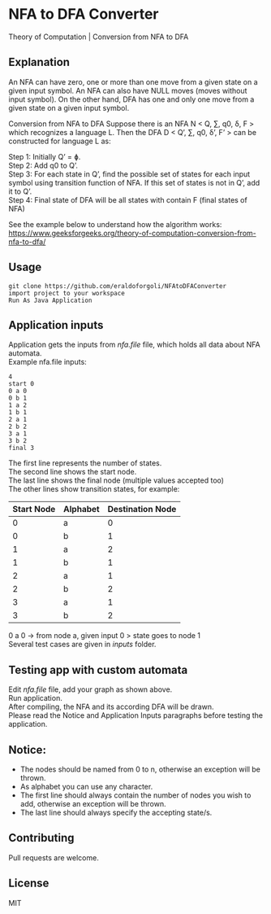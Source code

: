 # NFA to DFA Converter

Theory of Computation | Conversion from NFA to DFA



## Explanation
An NFA can have zero, one or more than one move from a given state on a given input symbol. An NFA can also have NULL moves (moves without input symbol). On the other hand, DFA has one and only one move from a given state on a given input symbol.

Conversion from NFA to DFA
Suppose there is an NFA N < Q, ∑, q0, δ, F > which recognizes a language L. Then the DFA D < Q’, ∑, q0, δ’, F’ > can be constructed for language L as:  

Step 1: Initially Q’ = ɸ.  
Step 2: Add q0 to Q’.  
Step 3: For each state in Q’, find the possible set of states for each input symbol using transition function of NFA. If this set of states is not in Q’, add it to Q’.  
Step 4: Final state of DFA will be all states with contain F (final states of NFA)

See the example below to understand how the algorithm works:  
https://www.geeksforgeeks.org/theory-of-computation-conversion-from-nfa-to-dfa/

## Usage
```
git clone https://github.com/eraldoforgoli/NFAtoDFAConverter  
import project to your workspace  
Run As Java Application  
```

## Application inputs
Application gets the inputs from *nfa.file* file, which holds all data about NFA automata.  
Example nfa.file inputs: 
```
4
start 0 
0 a 0
0 b 1
1 a 2
1 b 1
2 a 1
2 b 2
3 a 1
3 b 2
final 3
```

The first line represents the number of states.  
The second line shows the start node.   
The last line shows the final node (multiple values accepted too)  
The other lines show transition states, for example:

Start Node | Alphabet | Destination Node
------------ | ------------- | -------------
0 | a | 0
0 | b | 1
1 | a | 2
1 | b | 1
2 | a | 1
2 | b | 2
3 | a | 1
3 | b | 2

0 a 0 -> from node a, given input 0 > state goes to node 1  
Several test cases are given in *inputs* folder.

## Testing app with custom automata
Edit *nfa.file* file, add your graph as shown above.  
Run application.    
After compiling, the NFA and its according DFA will be drawn.  
Please read the Notice and Application Inputs paragraphs before testing the application.

## Notice:  
- The nodes should be named from 0 to n, otherwise an exception will be thrown.  
- As alphabet you can use any character.  
- The first line should always contain the number of nodes you wish to add, otherwise an exception will be thrown.  
- The last line should always specify the accepting state/s.  

## Contributing
Pull requests are welcome. 

## License
MIT
